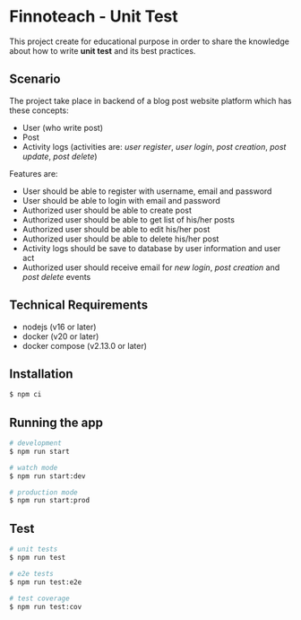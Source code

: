 # Finnoteach - Unit Test
This project create for educational purpose in order to share the knowledge about how to write **unit test** and its best practices.

## Scenario
The project take place in backend of a blog post website platform which has these concepts:
 -  User (who write post)
 -  Post
 -  Activity logs (activities are: _user register_, _user login_, _post creation_, _post update_, _post delete_)

Features are:
 - User should be able to register with username, email and password
 - User should be able to login with email and password
 - Authorized user should be able to create post
 - Authorized user should be able to get list of his/her posts
 - Authorized user should be able to edit his/her post
 - Authorized user should be able to delete his/her post
 - Activity logs should be save to database by user information and user act
 - Authorized user should receive email for _new login_, _post creation_ and _post delete_ events

## Technical Requirements
 - nodejs (v16 or later)
 - docker (v20 or later)
 - docker compose (v2.13.0 or later)

## Installation

```bash
$ npm ci
```

## Running the app

```bash
# development
$ npm run start

# watch mode
$ npm run start:dev

# production mode
$ npm run start:prod
```

## Test

```bash
# unit tests
$ npm run test

# e2e tests
$ npm run test:e2e

# test coverage
$ npm run test:cov
```

